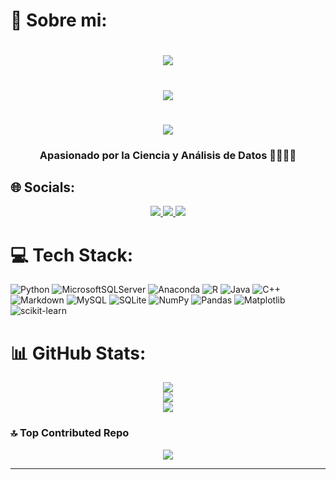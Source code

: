 # 💫 Sobre mi:
<h1 align="center">
    <img src="https://readme-typing-svg.herokuapp.com/?font=Righteous&size=35&center=true&vCenter=true&width=500&height=70&duration=4000&lines=Bienvenidos!+👋;+Soy+Jacoby+Flores!;" />
</h1>

<h1 align="center">
    <img src="https://readme-typing-svg.herokuapp.com/?font=Righteous&size=25&center=true&vCenter=true&width=500&height=70&duration=4000&repeat=false&lines=Ingenier%C3%ADa+de+Sistemas+%7C%7C+Data+Scientist;" />
</h1>

<h1 align="center">
    <img src="https://readme-typing-svg.herokuapp.com/?font=Righteous&size=25&center=true&vCenter=true&width=500&height=70&duration=4000&repeat=false&lines=UNMSM;" />
</h1>

<h3 align="center">Apasionado por la Ciencia y Análisis de Datos 🧑🏼‍💻🆙</h3>

## 🌐 Socials:
<div align="center"> 
  <a href="mailto:liderjacoby@gmail.com">
    <img src="https://img.shields.io/badge/Gmail-333333?style=for-the-badge&logo=gmail&logoColor=red" />
  </a>
  <a href="https://linkedin.com/in/lider-jacoby-flores-calle-a6942a237/" target="_blank">
    <img src="https://img.shields.io/badge/LinkedIn-0077B5?style=for-the-badge&logo=linkedin&logoColor=white" target="_blank" />
  </a>
  <a href="https://discord.gg/RpRNNRyESt" target="_blank">
      <img src="https://img.shields.io/badge/Discord-%237289DA.svg?style=for-the-badge&logo=discord&logoColor=white">
  </a>
</div>

# 💻 Tech Stack:
![Python](https://img.shields.io/badge/python-3670A0?style=for-the-badge&logo=python&logoColor=ffdd54) ![MicrosoftSQLServer](https://img.shields.io/badge/Microsoft%20SQL%20Server-CC2927?style=for-the-badge&logo=microsoft%20sql%20server&logoColor=white) ![Anaconda](https://img.shields.io/badge/Anaconda-%2344A833.svg?style=for-the-badge&logo=anaconda&logoColor=white) ![R](https://img.shields.io/badge/r-%23276DC3.svg?style=for-the-badge&logo=r&logoColor=white) ![Java](https://img.shields.io/badge/java-%23ED8B00.svg?style=for-the-badge&logo=openjdk&logoColor=white) ![C++](https://img.shields.io/badge/c++-%2300599C.svg?style=for-the-badge&logo=c%2B%2B&logoColor=white) ![Markdown](https://img.shields.io/badge/markdown-%23000000.svg?style=for-the-badge&logo=markdown&logoColor=white) ![MySQL](https://img.shields.io/badge/mysql-%2300000f.svg?style=for-the-badge&logo=mysql&logoColor=white) ![SQLite](https://img.shields.io/badge/sqlite-%2307405e.svg?style=for-the-badge&logo=sqlite&logoColor=white) ![NumPy](https://img.shields.io/badge/numpy-%23013243.svg?style=for-the-badge&logo=numpy&logoColor=white) ![Pandas](https://img.shields.io/badge/pandas-%23150458.svg?style=for-the-badge&logo=pandas&logoColor=white) ![Matplotlib](https://img.shields.io/badge/Matplotlib-%23ffffff.svg?style=for-the-badge&logo=Matplotlib&logoColor=black) ![scikit-learn](https://img.shields.io/badge/scikit--learn-%23F7931E.svg?style=for-the-badge&logo=scikit-learn&logoColor=white)
# 📊 GitHub Stats:
<p align="center">
  <img src="https://github-readme-stats.vercel.app/api?username=RisingSlayer&theme=algolia&hide_border=false&include_all_commits=false&count_private=false"><br/>
  <img src="https://github-readme-streak-stats.herokuapp.com/?user=RisingSlayer&theme=algolia&hide_border=false"><br/>
  <img src="https://github-readme-stats.vercel.app/api/top-langs/?username=RisingSlayer&theme=algolia&hide_border=false&include_all_commits=false&count_private=false"><br/>
</p>


### 🔝 Top Contributed Repo
<p align="center">
  <img src="https://github-contributor-stats.vercel.app/api?username=RisingSlayer&limit=5&theme=algolia&combine_all_yearly_contributions=true">
</p>


---
